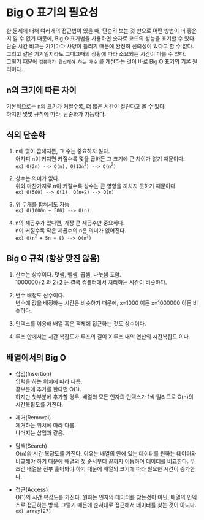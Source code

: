 # Big O 표기의 필요성
한 문제에 대해 여러개의 접근법이 있을 때, 단순히 보는 것 만으로 어떤 방법이 더 좋은지 알 수 없기 때문에, Big O 표기법을 사용하면 숫자로 코드의 성능을 표기할 수 있다.  
단순 시간 비교는 기기마다 사양이 틀리기 때문에 완전히 신뢰성이 있다고 할 수 없다. 그리고 같은 기기일지라도 그때그때의 상황에 따라 소요되는 시간이 다를 수 있다.  
그렇기 때문에 `컴퓨터가 연산해야 하는 개수` 를 계산하는 것이 바로 Big O 표기의 기본 원리이다.  

## n의 크기에 따른 차이
기본적으로는 n의 크기가 커질수록, 더 많은 시간이 걸린다고 볼 수 있다.  
하지만 몇몇 규칙에 따라, 단순화가 가능하다.  

## 식의 단순화
1. n에 몇이 곱해지든, 그 수는 중요하지 않다.  
어차피 n이 커지면 커질수록 몇을 곱하든 그 크기에 큰 차이가 없기 때문이다.  
`ex) O(2n) --> O(n), O(13n`<sup>`2`</sup>`) --> O(n`<sup>`2`</sup>`)`


2. 상수는 의미가 없다.  
위와 마찬가지로 n이 커질수록 상수는 큰 영향을 끼치지 못하기 때문이다.  
`ex) O(500) --> O(1), O(n+2) --> O(n)`  

3. 위 두개를 합쳐서도 가능  
`ex) O(1000n + 300) --> O(n)`  

4. n의 제곱수가 있다면, 가장 큰 제곱수만 중요하다.  
n이 커질수록 작은 제곱수의 n은 의미가 없어진다.  
`ex) O(n`<sup>`2`</sup>` + 5n + 8) --> O(n`<sup>`2`</sup>`)`

## Big O 규칙 (항상 맞진 않음)
1. 산수는 상수이다. 덧셈, 뺄셈, 곱셈, 나눗셈 포함.  
1000000+2 와 2+2 는 결국 컴퓨터에서 처리하는 시간이 비슷하다.

2. 변수 배정도 산수이다.  
변수에 값을 배정하는 시간은 비슷하기 때문에, x=1000 이든 x=1000000 이든 비슷하다.  

3. 인덱스를 이용해 배열 혹은 객체에 접근하는 것도 상수이다.  

4. 루프 안에서는 시간 복잡도가 루프의 길이 X 루프 내의 연산의 시간복잡도 이다.

## 배열에서의 Big O
- 삽입(Insertion)  
입력을 하는 위치에 따라 다름.  
끝부분에 추가를 한다면 O(1).  
하지만 첫부분에 추가할 경우, 배열의 모든 인자의 인덱스가 1씩 밀리므로 O(n)의 시간복잡도를 가진다.

- 제거(Removal)  
제거하는 위치에 따라 다름.  
나머지는 삽입과 같음.

- 탐색(Search)  
O(n)의 시간 복잡도를 가진다. 이유는 배열의 안에 있는 데이터를 원하는 데이터와 비교해야 하기 때문에 배열의 첫 순서부터 끝까지 이동하며 데이터를 비교한다. 무조건 배열을 전부 훑어봐야 하기 때문에 배열의 크기에 따라 필요한 시간이 증가한다.

- 접근(Access)  
O(1)의 시간 복잡도를 가진다. 원하는 인자의 데이터를 찾는것이 아닌, 배열의 인덱스로 접근하는 방식. 그렇기 때문에 순서대로 접근해서 데이터를 찾는 것이 아니다.  
`ex) array[27]`